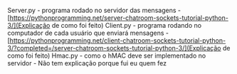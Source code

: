 Server.py - programa rodado no servidor das mensagens - [https://pythonprogramming.net/server-chatroom-sockets-tutorial-python-3/](Explicação de como foi feito)
Client.py - programa rodando no computador de cada usuário que enviará mensagens - [https://pythonprogramming.net/client-chatroom-sockets-tutorial-python-3/?completed=/server-chatroom-sockets-tutorial-python-3/](Explicação de como foi feito)
Hmac.py - como o hMAC deve ser implementado no servidor - Não tem explicação porque fui eu quem fez
